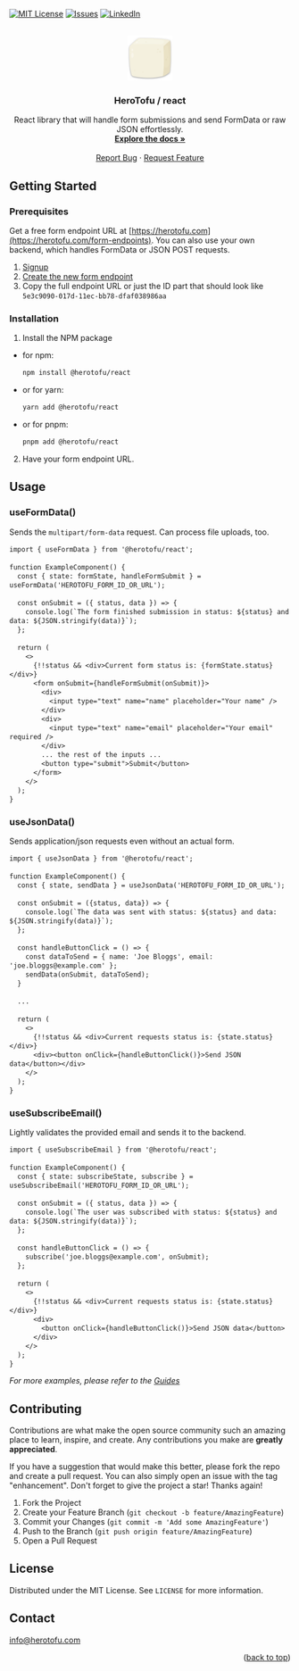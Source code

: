 <a name="readme-top"></a>

[![MIT License][license-shield]][license-url]
[![Issues][issues-shield]][issues-url]
[![LinkedIn][linkedin-shield]][linkedin-url]

<br />
<div align="center">
  <a href="https://github.com/herotofu/herotofu">
    <img src="images/logo.png" alt="herotofu" width="80" height="80">
  </a>

<h3 align="center">HeroTofu / react</h3>

  <p align="center">
    React library that will handle form submissions and send FormData or raw JSON effortlessly.
    <br />
    <a href="https://github.com/herotofu/herotofu/blob/main/packages/react"><strong>Explore the docs »</strong></a>
    <br />
    <br />
    <a href="https://github.com/herotofu/herotofu/issues/new?labels=bug&template=bug-report---.md">Report Bug</a>
    ·
    <a href="https://github.com/herotofu/herotofu/issues/new?labels=enhancement&template=feature-request---.md">Request Feature</a>
  </p>
</div>

## Getting Started

### Prerequisites

Get a free form endpoint URL at [https://herotofu.com](https://herotofu.com/form-endpoints). You can also use your own backend, which handles FormData or JSON POST requests.

1. [Signup](https://app.herotofu.com/signup)
2. [Create the new form endpoint](https://app.herotofu.com/forms/-1)
3. Copy the full endpoint URL or just the ID part that should look like `5e3c9090-017d-11ec-bb78-dfaf038986aa`

### Installation

1. Install the NPM package

- for npm:
  ```sh
  npm install @herotofu/react
  ```
- or for yarn:
  ```sh
  yarn add @herotofu/react
  ```
- or for pnpm:
  ```sh
  pnpm add @herotofu/react
  ```

2. Have your form endpoint URL.

## Usage

### useFormData()

Sends the `multipart/form-data` request. Can process file uploads, too.

```tsx
import { useFormData } from '@herotofu/react';

function ExampleComponent() {
  const { state: formState, handleFormSubmit } = useFormData('HEROTOFU_FORM_ID_OR_URL');

  const onSubmit = ({ status, data }) => {
    console.log(`The form finished submission in status: ${status} and data: ${JSON.stringify(data)}`);
  };

  return (
    <>
      {!!status && <div>Current form status is: {formState.status}</div>}
      <form onSubmit={handleFormSubmit(onSubmit)}>
        <div>
          <input type="text" name="name" placeholder="Your name" />
        </div>
        <div>
          <input type="text" name="email" placeholder="Your email" required />
        </div>
        ... the rest of the inputs ...
        <button type="submit">Submit</button>
      </form>
    </>
  );
}
```

### useJsonData()

Sends application/json requests even without an actual form.

```tsx
import { useJsonData } from '@herotofu/react';

function ExampleComponent() {
  const { state, sendData } = useJsonData('HEROTOFU_FORM_ID_OR_URL');

  const onSubmit = ({status, data}) => {
    console.log(`The data was sent with status: ${status} and data: ${JSON.stringify(data)}`);
  };

  const handleButtonClick = () => {
    const dataToSend = { name: 'Joe Bloggs', email: 'joe.bloggs@example.com' };
    sendData(onSubmit, dataToSend);
  }

  ...

  return (
    <>
      {!!status && <div>Current requests status is: {state.status}</div>}
      <div><button onClick={handleButtonClick()}>Send JSON data</button></div>
    </>
  );
}
```

### useSubscribeEmail()

Lightly validates the provided email and sends it to the backend.

```tsx
import { useSubscribeEmail } from '@herotofu/react';

function ExampleComponent() {
  const { state: subscribeState, subscribe } = useSubscribeEmail('HEROTOFU_FORM_ID_OR_URL');

  const onSubmit = ({ status, data }) => {
    console.log(`The user was subscribed with status: ${status} and data: ${JSON.stringify(data)}`);
  };

  const handleButtonClick = () => {
    subscribe('joe.bloggs@example.com', onSubmit);
  };

  return (
    <>
      {!!status && <div>Current requests status is: {state.status}</div>}
      <div>
        <button onClick={handleButtonClick()}>Send JSON data</button>
      </div>
    </>
  );
}
```

_For more examples, please refer to the [Guides](https://herotofu.com/solutions/guides)_

## Contributing

Contributions are what make the open source community such an amazing place to learn, inspire, and create. Any contributions you make are **greatly appreciated**.

If you have a suggestion that would make this better, please fork the repo and create a pull request. You can also simply open an issue with the tag "enhancement".
Don't forget to give the project a star! Thanks again!

1. Fork the Project
2. Create your Feature Branch (`git checkout -b feature/AmazingFeature`)
3. Commit your Changes (`git commit -m 'Add some AmazingFeature'`)
4. Push to the Branch (`git push origin feature/AmazingFeature`)
5. Open a Pull Request

## License

Distributed under the MIT License. See `LICENSE` for more information.

## Contact

info@herotofu.com

<p align="right">(<a href="#readme-top">back to top</a>)</p>

[issues-shield]: https://img.shields.io/github/issues/herotofu/herotofu.svg?style=for-the-badge
[issues-url]: https://github.com/herotofu/herotofu/issues
[license-shield]: https://img.shields.io/github/license/herotofu/herotofu.svg?style=for-the-badge
[license-url]: https://github.com/herotofu/herotofu/blob/main/LICENSE
[linkedin-shield]: https://img.shields.io/badge/-LinkedIn-black.svg?style=for-the-badge&logo=linkedin&colorB=555
[linkedin-url]: https://linkedin.com/in/arminaszukauskas
[product-screenshot]: images/screenshot.png

